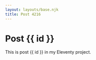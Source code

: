 ```yaml
---
layout: layouts/base.njk
title: Post 4216
---
```


# Post {{ id }}

This is post {{ id }} in my Eleventy project.
